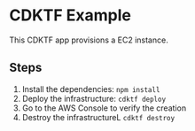 # CDKTF Example

This CDKTF app provisions a EC2 instance.

## Steps

1. Install the dependencies: `npm install`
1. Deploy the infrastructure: `cdktf deploy`
1. Go to the AWS Console to verify the creation
1. Destroy the infrastructureL `cdktf destroy`
